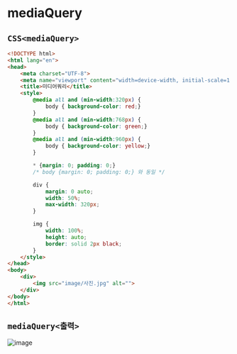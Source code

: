 # mediaQuery

## `CSS<mediaQuery>`
```html
<!DOCTYPE html>
<html lang="en">
<head>
    <meta charset="UTF-8">
    <meta name="viewport" content="width=device-width, initial-scale=1.0">
    <title>미디어쿼리</title>
    <style>
        @media all and (min-width:320px) {
            body { background-color: red;}
        }
        @media all and (min-width:768px) {
            body { background-color: green;}
        }
        @media all and (min-width:960px) {
            body { background-color: yellow;}
        }

        * {margin: 0; padding: 0;}
        /* body {margin: 0; padding: 0;} 와 동일 */

        div {
            margin: 0 auto;
            width: 50%;
            max-width: 320px;
        }

        img {
            width: 100%;
            height: auto;
            border: solid 2px black;
        }
    </style>
</head>
<body>
    <div>
        <img src="image/사진.jpg" alt="">
    </div>
</body>
</html>
```

## `mediaQuery<출력>`
![image](https://github.com/dev13y/TIL/assets/145516942/f533787f-9eef-4f42-8f0c-e3c622250840)






